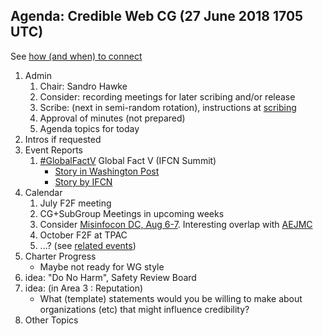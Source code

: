 ## Agenda: Credible Web CG (27 June 2018 1705 UTC)

See [how (and when) to connect](../how-to-connect.md)

1. Admin
    1. Chair: Sandro Hawke
    1. Consider: recording meetings for later scribing and/or release
    1. Scribe: (next in semi-random rotation), instructions at [scribing](../scribing.html)
    1. Approval of minutes (not prepared)
    1. Agenda topics for today
1. Intros if requested
1. Event Reports
    1. [#GlobalFactV](https://twitter.com/hashtag/GlobalFactV?src=hash) Global Fact V (IFCN Summit)
        * [Story in Washington Post]( https://www.washingtonpost.com/news/fact-checker/wp/2018/06/25/rapidly-expanding-fact-checking-movement-faces-growing-pains/)
        * [Story by IFCN](https://www.poynter.org/news/icymi-here-are-all-notes-you-need-global-fact-5)
1. Calendar
    1. July F2F meeting
    1. CG+SubGroup Meetings in upcoming weeks
    1. Consider [Misinfocon DC, Aug 6-7](https://www.eventbrite.com/e/misinfocon-dc-a-policy-summit-on-misinformation-registration-46774656256).  Interesting overlap with [AEJMC](http://aejmc.org/events/dc18/)
    1. October F2F at TPAC
    1. ...?   (see [related events](https://calendar.google.com/calendar/embed?src=certifiedcontentcoalition.org_9cd49bitubv0sicvpt6gvf9km0%40group.calendar.google.com))
1. Charter Progress
    * Maybe not ready for WG style
1. idea: "Do No Harm", Safety Review Board
1. idea: (in Area 3 : Reputation)
    * What (template) statements would you be willing to make about organizations (etc) that might influence credibility?
1. Other Topics
